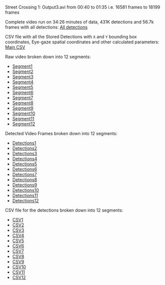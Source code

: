 
Street Crossing 1: Output3.avi from 00:40 to 01:35 i.e. 16581 frames to 18199 frames 

Complete video run on 34:26 minutes of data, 431K detections and 56.7k frames with all detections: [All detections](https://drive.google.com/file/d/1-UK-S_sVMLfJVKPtCD5FoCYGlWnGWTg_/view?usp=sharing)

CSV file with all the Stored Detections with `X` and `Y` bounding box coordinates, Eye-gaze spatial coordinates and other calculated parameters:
[Main CSV](https://www.kaggle.com/datasets/dhruvsheth12345/hms-object-detection?select=csv_merged_detections_and_frames_07_12_csv+%281%29.csv)

Raw video broken down into 12 segments:
- [Segment1](https://drive.google.com/file/d/1-4AQK1ELU-9uDOiNvuuVMe-ef0vF3gKF/view?usp=sharing)
- [Segment2](https://drive.google.com/file/d/1-5FZFaUCt3r0isUvauz3RMyO4v8h5hQ0/view?usp=sharing)
- [Segment3](https://drive.google.com/file/d/1-6vveBOaB9Lk2NP0VdyDgzFoPlYjVXWU/view?usp=sharing)
- [Segment4](https://drive.google.com/file/d/1-HNr9OTML_tswsptQT4g3RTdjmx-SFG6/view?usp=sharing)
- [Segment5](https://drive.google.com/file/d/1-OLIT8xNYyGjdX8czreuM8YY1itciPAS/view?usp=sharing)
- [Segment6](https://drive.google.com/file/d/1-OrS23CSyJZ2a1sbLS5KcxokBurKcHxg/view?usp=sharing)
- [Segment7](https://drive.google.com/file/d/1-_et74KfpFOEDpkaZqw29tIyjlTZDsXt/view?usp=sharing)
- [Segment8](https://drive.google.com/file/d/1-ilom4WKpxj8KoiafX5d6dQXCtpegTI1/view?usp=sharing)
- [Segment9](https://drive.google.com/file/d/1-kOY72OXnY7DNg_2lH4Vs0W7HXc1qtjD/view?usp=sharing)
- [Segment10](https://drive.google.com/file/d/1-zdG2Bm3-DPqkY6xJQG75loYRP4jbg0Q/view?usp=sharing)
- [Segment11](https://drive.google.com/file/d/1-zi8bHD-H_ltzqybBaped4airL7Al8eS/view?usp=sharing)
- [Segment12](https://drive.google.com/file/d/103buuE21cVBZa73Oqpv2CEIsmzGg6qUd/view?usp=sharing)

Detected Video Frames broken down into 12 segments:
- [Detections1](https://drive.google.com/file/d/1044n60sAOR_eJHEg4x8GdsEuptrviRYj/view?usp=sharing)
- [Detections2](https://drive.google.com/file/d/104pAvX-enbSVhXOQbHl3ukFNbakDJvTc/view?usp=sharing)
- [Detections3](https://drive.google.com/file/d/1-RiIro27okPXfQmqUAUHN4R3jv0PyRG_/view?usp=sharing)
- [Detections4](https://drive.google.com/file/d/1WnFOdNVIA8bwKOYHORv0WiCoOvt2RIMS/view?usp=sharing)
- [Detections5](https://drive.google.com/file/d/1-BdAkFPoJOzKayyhckr2fpTnenhvmQfp/view?usp=sharing)
- [Detections6](https://drive.google.com/file/d/1-NBLd5Jar3ee0DuQuGKRKrTtTABB94Kz/view?usp=sharing)
- [Detections7](https://drive.google.com/file/d/1gX-miee-3-cv5hE1OYvDY9-xcRSip5jY/view?usp=sharing)
- [Detections8](https://drive.google.com/file/d/1QCnBfjQ-c9gdMQWerIX7GG_DEhYV7AjM/view?usp=sharing)
- [Detections9](https://drive.google.com/file/d/1-1uwr3l8ARJzcHYTGwjoLrODa-s_p8I5/view?usp=sharing)
- [Detections10](https://drive.google.com/file/d/1AxJTRfkCYSvokkb4QF0EiAJBzt9cAch6/view?usp=sharing)
- [Detections11](https://drive.google.com/file/d/1--3LTMvooHx7mj6kI8FJp5k8cCteEY5l/view?usp=sharing)
- [Detections12](https://drive.google.com/file/d/1-6KxQNKKHJ_IJIKzrlo6UoWXIem_0NYH/view?usp=sharing)

CSV file for the detections broken down into 12 segments:
- [CSV1](https://drive.google.com/file/d/17xRAeBgiMOIxUXOelsVsPondWGpdswqF/view?usp=sharing)
- [CSV2](https://drive.google.com/file/d/1-E1Kgjl4-1OptscrHGeHnlrw3pHdb4_N/view?usp=sharing)
- [CSV3](https://drive.google.com/file/d/1-8pLHbUlq_eYLXEKzIIdmBQXY8nD5ZWG/view?usp=sharing)
- [CSV4](https://drive.google.com/file/d/1-7tg1R37eT3dL8MEXrCyIlytDwNmtFUY/view?usp=sharing)
- [CSV5](https://drive.google.com/file/d/1-Xm1omRVGHGDqIwCK-aI1A7AgnYDp57W/view?usp=sharing)
- [CSV6](https://drive.google.com/file/d/1-XOMjNDPrriPUPROj1wdpdvidqkyS8f9/view?usp=sharing)
- [CSV7](https://drive.google.com/file/d/1-SR-Wc9p3dgckj0YaW2Xo5Z6pwOf4VEY/view?usp=sharing)
- [CSV8](https://drive.google.com/file/d/1-K8dWU4Ep0XdLhjfKZ4WGmB66baRoG1m/view?usp=sharing)
- [CSV9](https://drive.google.com/file/d/1-HYGII5AMBdhomjTEencyVFH5H1RkBOS/view?usp=sharing)
- [CSV10](https://drive.google.com/file/d/1-F885i5T_qM4dDQrgGFQpL41rSwsrdid/view?usp=sharing)
- [CSV11](https://drive.google.com/file/d/1-f-VVOXOdwuuIr4ps0PM5HZ7w-CPgkLi/view?usp=sharing)
- [CSV12](https://drive.google.com/file/d/1-_qZtdOU2QtqdVIkl6eps-O5ZT68M7Km/view?usp=sharing)









